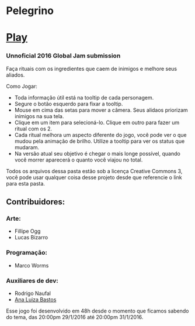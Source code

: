 # Pelegrino

# [Play](http://worms.io/globalJam2016/)

### Unnoficial 2016 Global Jam submission

Faça rituais com os ingredientes que caem de inimigos e melhore seus aliados.

Como Jogar:  
- Toda informação útil está na tooltip de cada personagem.
- Segure o botão esquerdo para fixar a tooltip.
- Mouse em cima das setas para mover a câmera. Seus alidaos priorizam inimigos na sua tela.
- Clique em um item para selecioná-lo. Clique em outro para fazer um ritual com os 2. 
- Cada ritual melhora um aspecto diferente do jogo, você pode ver o que mudou pela animação de brilho. Utilize a tooltip para ver os status que mudaram.
- Na versão atual seu objetivo é chegar o mais longe possível, quando você morrer aparecerá o quanto você viajou no total.

Todos os arquivos dessa pasta estão sob a licença Creative Commons 3, você pode usar qualquer coisa desse projeto desde que referencie o link para esta pasta.

## Contribuidores:

### Arte:
- Fillipe Ogg
- Lucas Bizarro

### Programação:
- Marco Worms

### Auxiliares de dev:
- Rodrigo Naufal
- [Ana Luiza Bastos](https://github.com/anabastos)

Esse jogo foi desenvolvido em 48h desde o momento que ficamos sabendo do tema, das 20:00pm 29/1/2016 até 20:00pm 31/1/2016.
